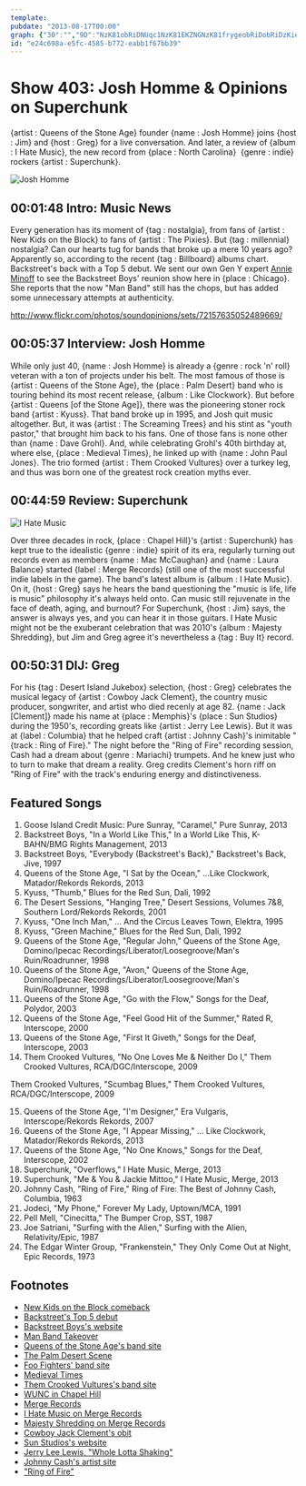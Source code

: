 ```yaml
---
template: 
pubdate: "2013-08-17T00:00"
graph: {"30":"","9D":"NzK81obRiDNUqc1NzK81EKZNGNzK81frygeobRiDobRiDzKieHEKZNGq5tbREKZNGPsLX7","22Z":"NFhHLlcqukNFhHLTiA3p9i39CNFhHLNFhHLlkVUk08V9kNFhHLNFhHLRUWknNFhHLWa3Pd08V9k97qip97qipBHm1G97qipX6cfd","2C7":"BHm1GqYVo9i3Pjon6zhKBCJT8BIoBT"}
id: "e24c698a-e5fc-4585-b772-eabb1f67bb39"
---
```






# Show 403: Josh Homme & Opinions on Superchunk

{artist : Queens of the Stone Age} founder {name : Josh Homme} joins {host : Jim} and {host : Greg} for a live conversation. And later, a review of {album : I Hate Music}, the new record from {place : North Carolina}  {genre : indie} rockers {artist : Superchunk}.

![Josh Homme](https://static.soundopinions.org/images/2013/joshhomme.jpg)



## 00:01:48 Intro: Music News

Every generation has its moment of {tag : nostalgia}, from fans of {artist : New Kids on the Block} to fans of {artist : The Pixies}. But {tag : millennial} nostalgia? Can our hearts tug for bands that broke up a mere 10 years ago? Apparently so, according to the recent {tag : Billboard} albums chart. Backstreet's back with a Top 5 debut. We sent our own Gen Y expert [Annie Minoff](https://twitter.com/annieminoff) to see the Backstreet Boys' reunion show here in {place : Chicago}. She reports that the now "Man Band" still has the chops, but has added some unnecessary attempts at authenticity.

http://www.flickr.com/photos/soundopinions/sets/72157635052489669/



## 00:05:37 Interview: Josh Homme

While only just 40, {name : Josh Homme} is already a {genre : rock 'n' roll} veteran with a ton of projects under his belt. The most famous of those is {artist : Queens of the Stone Age}, the {place : Palm Desert} band who is touring behind its most recent release, {album : Like Clockwork}. But before {artist : Queens [of the Stone Age]}, there was the pioneering stoner rock band {artist : Kyuss}. That band broke up in 1995, and Josh quit music altogether. But, it was {artist : The Screaming Trees} and his stint as "youth pastor," that brought him back to his fans. One of those fans is none other than {name : Dave Grohl}. And, while celebrating Grohl's 40th birthday at, where else, {place : Medieval Times}, he linked up with {name : John Paul Jones}. The trio formed {artist : Them Crooked Vultures} over a turkey leg, and thus was born one of the greatest rock creation myths ever.



## 00:44:59 Review: Superchunk

![I Hate Music](https://static.soundopinions.org/assets/403/22Z0.jpg)

Over three decades in rock, {place : Chapel Hill}'s {artist : Superchunk} has kept true to the idealistic {genre : indie} spirit of its era, regularly turning out records even as members {name : Mac McCaughan} and {name : Laura Balance} started {label : Merge Records} (still one of the most successful indie labels in the game). The band's latest album is {album : I Hate Music}. On it, {host : Greg} says he hears the band questioning the "music is life, life is music" philosophy it's always held onto. Can music still rejuvenate in the face of death, aging, and burnout? For Superchunk, {host : Jim} says, the answer is always yes, and you can hear it in those guitars. I Hate Music might not be the exuberant celebration that was 2010's {album : Majesty Shredding}, but Jim and Greg agree it's nevertheless a {tag : Buy It} record.



## 00:50:31 DIJ: Greg

For his {tag : Desert Island Jukebox} selection, {host : Greg} celebrates the musical legacy of {artist : Cowboy Jack Clement}, the country music producer, songwriter, and artist who died recenly at age 82. {name : Jack [Clement]} made his name at {place : Memphis}'s {place : Sun Studios} during the 1950's, recording greats like {artist : Jerry Lee Lewis}. But it was at {label : Columbia} that he helped craft {artist : Johnny Cash}'s inimitable "{track : Ring of Fire}." The night before the "Ring of Fire" recording session, Cash had a dream about {genre : Mariachi} trumpets. And he knew just who to turn to make that dream a reality. Greg credits Clement's horn riff on "Ring of Fire" with the track's enduring energy and distinctiveness.



## Featured Songs

1. Goose Island Credit Music: Pure Sunray, "Caramel," Pure Sunray, 2013
2. Backstreet Boys, "In a World Like This," In a World Like This, K-BAHN/BMG Rights Management, 2013
3. Backstreet Boys, "Everybody (Backstreet's Back)," Backstreet's Back, Jive, 1997
4. Queens of the Stone Age, "I Sat by the Ocean," …Like Clockwork, Matador/Rekords Rekords, 2013
5. Kyuss, "Thumb," Blues for the Red Sun, Dali, 1992
6. The Desert Sessions, "Hanging Tree," Desert Sessions, Volumes 7&8, Southern Lord/Rekords Rekords, 2001
7. Kyuss, "One Inch Man," … And the Circus Leaves Town, Elektra, 1995
8. Kyuss, "Green Machine," Blues for the Red Sun, Dali, 1992
9. Queens of the Stone Age, "Regular John," Queens of the Stone Age, Domino/Ipecac Recordings/Liberator/Loosegroove/Man's Ruin/Roadrunner, 1998
10. Queens of the Stone Age, "Avon," Queens of the Stone Age, Domino/Ipecac Recordings/Liberator/Loosegroove/Man's Ruin/Roadrunner, 1998
11. Queens of the Stone Age, "Go with the Flow," Songs for the Deaf, Polydor, 2003
12. Queens of the Stone Age, "Feel Good Hit of the Summer," Rated R, Interscope, 2000
13. Queens of the Stone Age, "First It Giveth," Songs for the Deaf, Interscope, 2003
14. Them Crooked Vultures, "No One Loves Me & Neither Do I," Them Crooked Vultures, RCA/DGC/Interscope, 2009

Them Crooked Vultures, "Scumbag Blues," Them Crooked Vultures, RCA/DGC/Interscope, 2009

15. Queens of the Stone Age, "I'm Designer," Era Vulgaris, Interscope/Rekords Rekords, 2007
16. Queens of the Stone Age, "I Appear Missing," … Like Clockwork, Matador/Rekords Rekords, 2013
17. Queens of the Stone Age, "No One Knows," Songs for the Deaf, Interscope, 2002
18. Superchunk, "Overflows," I Hate Music, Merge, 2013
19. Superchunk, "Me & You & Jackie Mittoo," I Hate Music, Merge, 2013
20. Johnny Cash, "Ring of Fire," Ring of Fire: The Best of Johnny Cash, Columbia, 1963
21. Jodeci, "My Phone," Forever My Lady, Uptown/MCA, 1991
22. Pell Mell, "Cinecitta," The Bumper Crop, SST, 1987
23. Joe Satriani, "Surfing with the Alien," Surfing with the Alien, Relativity/Epic, 1987
24. The Edgar Winter Group, "Frankenstein," They Only Come Out at Night, Epic Records, 1973



## Footnotes

- [New Kids on the Block comeback](http://www.people.com/people/article/0,,20174022,00.html)
- [Backstreet's Top 5 debut](http://www.billboard.com/album/5638374/in-a-world-like-this)
- [Backstreet Boys's website](http://www.backstreetboys.com/)
- [Man Band Takeover](http://www.billboard.com/articles/columns/pop-shop/5638074/man-band-takeover-exploring-new-albums-from-backstreet-boys-nkotb)
- [Queens of the Stone Age's band site](http://www.qotsa.com/%e2%80%8e)
- [The Palm Desert Scene](http://en.wikipedia.org/wiki/Palm_Desert_Scene)
- [Foo Fighters' band site](http://www.foofighters.com/us/home)
- [Medieval Times](http://www.youtube.com/watch?v=T0_If-F0eXE)
- [Them Crooked Vultures's band site](http://www.themcrookedvultures.com/us/home)
- [WUNC in Chapel Hill](http://wunc.org/)
- [Merge Records](http://www.mergerecords.com/)
- [I Hate Music on Merge Records](http://www.mergerecords.com/store/store_detail.php?catalog_id=945)
- [Majesty Shredding on Merge Records](http://www.mergerecords.com/store/store_detail.php?catalog_id=717)
- [Cowboy Jack Clement's obit](http://articles.washingtonpost.com/2013-08-08/entertainment/41202473_1_rock-band-u2-bono)
- [Sun Studios's website](http://www.sunstudio.com/)
- [Jerry Lee Lewis, "Whole Lotta Shaking"](http://www.youtube.com/watch?v=8yRdDnrB5kM)
- [Johnny Cash's artist site](http://www.johnnycash.com/)
- ["Ring of Fire"](http://www.youtube.com/watch?v=It7107ELQvY)